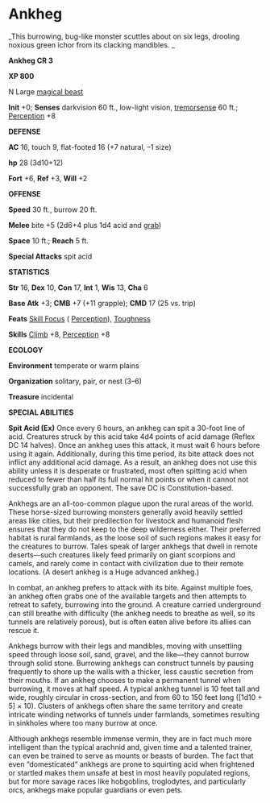# Ankheg

_This burrowing, bug-like monster scuttles about on six legs, drooling noxious green ichor from its clacking mandibles. _

**Ankheg CR 3**

**XP 800**

N Large [magical beast](creatureTypes.md#_magical-beast)

**Init** +0; **Senses** darkvision 60 ft., low-light vision, [tremorsense](universalMonsterRules.md#_tremorsense) 60 ft.; [Perception](../skills/perception.md#_perception) +8

**DEFENSE**

**AC** 16, touch 9, flat-footed 16 (+7 natural, –1 size)

**hp** 28 (3d10+12)

**Fort** +6, **Ref** +3, **Will** +2

**OFFENSE**

**Speed** 30 ft., burrow 20 ft.

**Melee** bite +5 (2d6+4 plus 1d4 acid and [grab](universalMonsterRules.md#_grab))

**Space** 10 ft.; **Reach** 5 ft.

**Special Attacks** spit acid

**STATISTICS**

**Str** 16, **Dex** 10, **Con** 17, **Int** 1, **Wis** 13, **Cha** 6

**Base Atk** +3; **CMB** +7 (+11 grapple); **CMD** 17 (25 vs. trip)

**Feats** [Skill Focus](../feats.md#_skill-focus) ( [Perception](../skills/perception.md#_perception)), [Toughness](../feats.md#_toughness)

**Skills** [Climb](../skills/climb.md#_climb) +8, [Perception](../skills/perception.md#_perception) +8

**ECOLOGY**

**Environment** temperate or warm plains

**Organization** solitary, pair, or nest (3–6)

**Treasure** incidental

**SPECIAL ABILITIES**

**Spit Acid (Ex)** Once every 6 hours, an ankheg can spit a 30-foot line of acid. Creatures struck by this acid take 4d4 points of acid damage (Reflex DC 14 halves). Once an ankheg uses this attack, it must wait 6 hours before using it again. Additionally, during this time period, its bite attack does not inflict any additional acid damage. As a result, an ankheg does not use this ability unless it is desperate or frustrated, most often spitting acid when reduced to fewer than half its full normal hit points or when it cannot not successfully grab an opponent. The save DC is Constitution-based.

Ankhegs are an all-too-common plague upon the rural areas of the world. These horse-sized burrowing monsters generally avoid heavily settled areas like cities, but their predilection for livestock and humanoid flesh ensures that they do not keep to the deep wilderness either. Their preferred habitat is rural farmlands, as the loose soil of such regions makes it easy for the creatures to burrow. Tales speak of larger ankhegs that dwell in remote deserts—such creatures likely feed primarily on giant scorpions and camels, and rarely come in contact with civilization due to their remote locations. (A desert ankheg is a Huge advanced ankheg.)

In combat, an ankheg prefers to attack with its bite. Against multiple foes, an ankheg often grabs one of the available targets and then attempts to retreat to safety, burrowing into the ground. A creature carried underground can still breathe with difficulty (the ankheg needs to breathe as well, so its tunnels are relatively porous), but is often eaten alive before its allies can rescue it.

Ankhegs burrow with their legs and mandibles, moving with unsettling speed through loose soil, sand, gravel, and the like—they cannot burrow through solid stone. Burrowing ankhegs can construct tunnels by pausing frequently to shore up the walls with a thicker, less caustic secretion from their mouths. If an ankheg chooses to make a permanent tunnel when burrowing, it moves at half speed. A typical ankheg tunnel is 10 feet tall and wide, roughly circular in cross-section, and from 60 to 150 feet long ([1d10 + 5] × 10). Clusters of ankhegs often share the same territory and create intricate winding networks of tunnels under farmlands, sometimes resulting in sinkholes where too many burrow at once.

Although ankhegs resemble immense vermin, they are in fact much more intelligent than the typical arachnid and, given time and a talented trainer, can even be trained to serve as mounts or beasts of burden. The fact that even “domesticated” ankhegs are prone to squirting acid when frightened or startled makes them unsafe at best in most heavily populated regions, but for more savage races like hobgoblins, troglodytes, and particularly orcs, ankhegs make popular guardians or even pets.

